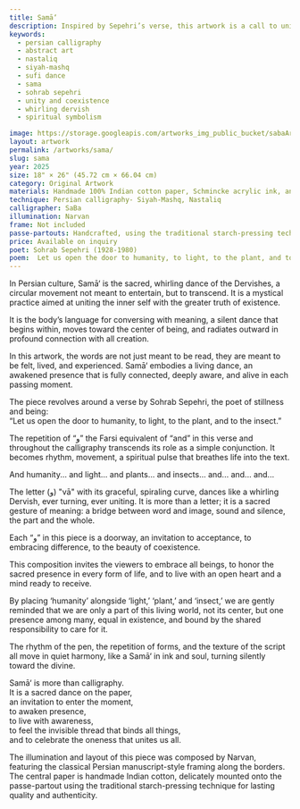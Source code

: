 ```yaml
---
title: Samā‘
description: Inspired by Sepehri’s verse, this artwork is a call to unity—inviting us to open our hearts to one another, to light, to nature, and to the shared rhythm of all life.
keywords:
  - persian calligraphy
  - abstract art
  - nastaliq
  - siyah-mashq
  - sufi dance
  - sama
  - sohrab sepehri
  - unity and coexistence
  - whirling dervish
  - spiritual symbolism

image: https://storage.googleapis.com/artworks_img_public_bucket/sabaArtGallery/sama/thumbnail/sama-Red-01-S-01.jpg
layout: artwork
permalink: /artworks/sama/
slug: sama
year: 2025
size: 18" × 26" (45.72 cm × 66.04 cm)
category: Original Artwork
materials: Handmade 100% Indian cotton paper, Schmincke acrylic ink, and a handcrafted wooden paddle-shaped pen (chosen over a reed pen due to its broader width).
technique: Persian calligraphy- Siyah-Mashq, Nastaliq
calligrapher: SaBa
illumination: Narvan
frame: Not included 
passe-partouts: Handcrafted, using the traditional starch-pressing technique for lasting quality and authenticity.
price: Available on inquiry
poet: Sohrab Sepehri (1928-1980)
poem:  Let us open the door to humanity, to light, to the plant, and to the insect.
---
```


<div class="space-y-5">
    <p class="showTex">In Persian culture, Samā‘ is the sacred, whirling dance of the Dervishes, a circular movement not meant to entertain, but to transcend. It is a mystical practice aimed at uniting the inner self with the greater truth of existence.</p>
    <p class="showTex">It is the body’s language for conversing with meaning, a silent dance that begins within, moves toward the center of being, and radiates outward in profound connection with all creation.</p>
    <p class="showTex">
        In this artwork, the words are not just meant to be read, they are meant to be felt, lived, and experienced.
        Samā‘ embodies a living dance, an awakened presence that is fully connected, deeply aware, and alive in each passing moment.
    </p>
    <p class="showTex">
        The piece revolves around a verse by Sohrab Sepehri, the poet of stillness and being:<br>
        “Let us open the door to humanity, to light, to the plant, and to the insect.”
    </p>
    <p class="showTex">The repetition of “و” the Farsi equivalent of “and” in this verse and throughout the calligraphy transcends its role as a simple conjunction. It becomes rhythm, movement, a spiritual pulse that breathes life into the text. </p>
    <p class="showTex">And humanity... and light... and plants... and insects... and... and... and...</p>
    <p class="showTex">The letter (و) "vā" with its graceful, spiraling curve, dances like a whirling Dervish, ever turning, ever uniting. It is more than a letter; it is a sacred gesture of meaning: a bridge between word and image, sound and silence, the part and the whole.</p>
    <p class="showTex">Each “و” in this piece is a doorway, an invitation to acceptance, to embracing difference, to the beauty of coexistence.</p>
    <p class="showTex">This composition invites the viewers to embrace all beings, to honor the sacred presence in every form of life, and to live with an open heart and a mind ready to receive. </p>
    <p class="showTex">By placing ‘humanity’ alongside ‘light,’ ‘plant,’ and ‘insect,’ we are gently reminded that we are only a part of this living world, not its center, but one presence among many, equal in existence, and bound by the shared responsibility to care for it.  </p>
    <p class="showTex">The rhythm of the pen, the repetition of forms, and the texture of the script all move in quiet harmony, like a Samā‘ in ink and soul, turning silently toward the divine.</p>
    <p class="showTex">
        Samā‘ is more than calligraphy.<br>
        It is a sacred dance on the paper,<br>
        an invitation to enter the moment,<br>
        to awaken presence,<br>
        to live with awareness,<br>
        to feel the invisible thread that binds all things,<br>
        and to celebrate the oneness that unites us all.<br>
    </p>
    <p class="showTex">The illumination and layout of this piece was composed by Narvan, featuring the classical Persian manuscript-style framing along the borders. The central paper is handmade Indian cotton, delicately mounted onto the passe-partout using the traditional starch-pressing technique for lasting quality and authenticity.</p>
</div>